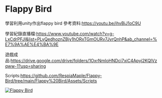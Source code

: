 # Flappy Bird
 
學習利用unity作出flappy bird 參考資料:https://youtu.be/ihvBiJ1oC9U

學習紀錄直播檔:https://www.youtube.com/watch?v=g-LxCdrPFJI&list=PLyQedhoznZBjy1hORxTGmOURv7JvrQnhP&ab_channel=%E7%9A%AE%E4%BA%9E

遊戲成品:https://drive.google.com/drive/folders/1OxrNmloHNDci7xiC4Apyj2KQlVzqww-1?usp=sharing

Scripts:https://github.com/RespiaMaple/Flappy-Bird/tree/main/Flappy%20Bird/Assets/Scripts

[![Flappy Bird](https://res.cloudinary.com/marcomontalbano/image/upload/v1682744027/video_to_markdown/images/youtube--cmb5iADZRU8-c05b58ac6eb4c4700831b2b3070cd403.jpg)](https://youtu.be/cmb5iADZRU8 "Flappy Bird")
